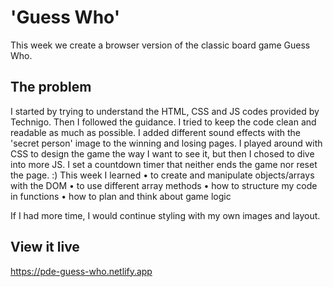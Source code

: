 # 'Guess Who'

This week we create a browser version of the classic board game Guess Who.

## The problem

I started by trying to understand the HTML, CSS and JS codes provided by Technigo. Then I followed the guidance. I tried to keep the code clean and readable as much as possible.
I added different sound effects with the 'secret person' image to the winning and losing pages. I played around with CSS to design the game the way I want to see it, but then I chosed to dive into more JS. I set a countdown timer that neither ends the game nor reset the page. :)
This week I learned
• to create and manipulate objects/arrays with the DOM
• to use different array methods
• how to structure my code in functions
• how to plan and think about game logic

If I had more time, I would continue styling with my own images and layout.

## View it live

https://pde-guess-who.netlify.app
